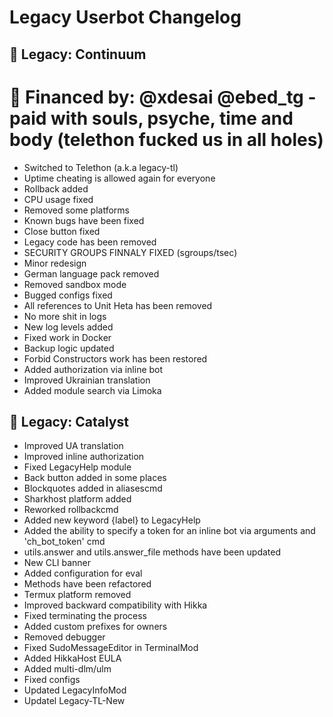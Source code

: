 # Legacy Userbot Changelog
## 🌙 Legacy: Continuum
# 💸 Financed by: @xdesai @ebed_tg - paid with souls, psyche, time and body (telethon fucked us in all holes)

- Switched to Telethon (a.k.a legacy-tl)
- Uptime cheating is allowed again for everyone
- Rollback added
- CPU usage fixed
- Removed some platforms
- Known bugs have been fixed
- Close button fixed
- Legacy code has been removed
- SECURITY GROUPS FINNALY FIXED (sgroups/tsec)
- Minor redesign
- German language pack removed
- Removed sandbox mode
- Bugged configs fixed
- All references to Unit Heta has been removed
- No more shit in logs
- New log levels added
- Fixed work in Docker
- Backup logic updated
- Forbid Constructors work has been restored
- Added authorization via inline bot
- Improved Ukrainian translation
- Added module search via Limoka

## 🌙 Legacy: Catalyst

- Improved UA translation
- Improved inline authorization
- Fixed LegacyHelp module
- Back button added in some places
- Blockquotes added in aliasescmd
- Sharkhost platform added
- Reworked rollbackcmd
- Added new keyword {label} to LegacyHelp
- Added the ability to specify a token for an inline bot via arguments and 'ch_bot_token' cmd
- utils.answer and utils.answer_file methods have been updated
- New CLI banner
- Added configuration for eval
- Methods have been refactored
- Termux platform removed
- Improved backward compatibility with Hikka
- Fixed terminating the process 
- Added custom prefixes for owners
- Removed debugger
- Fixed SudoMessageEditor in TerminalMod
- Added HikkaHost EULA
- Added multi-dlm/ulm
- Fixed configs
- Updated LegacyInfoMod
- Updatel Legacy-TL-New

